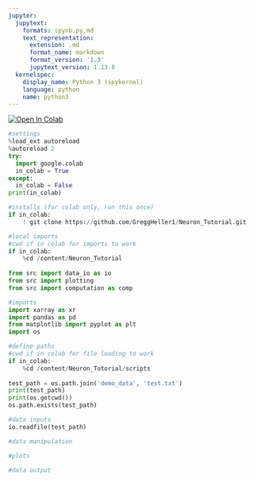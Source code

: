 ```yaml
---
jupyter:
  jupytext:
    formats: ipynb,py,md
    text_representation:
      extension: .md
      format_name: markdown
      format_version: '1.3'
      jupytext_version: 1.13.8
  kernelspec:
    display_name: Python 3 (ipykernel)
    language: python
    name: python3
---
```


<!-- #region id="view-in-github" colab_type="text" -->
<a href="https://colab.research.google.com/github/GreggHeller1/Neuron_Tutorial/blob/main/scripts/notebook.ipynb" target="_parent"><img src="https://colab.research.google.com/assets/colab-badge.svg" alt="Open In Colab"/></a>
<!-- #endregion -->

```python id="71ee021b"
#settings
%load_ext autoreload
%autoreload 2
try:
  import google.colab
  in_colab = True
except:
  in_colab = False
print(in_colab)
```

```python colab={"base_uri": "https://localhost:8080/"} id="4e02e926" outputId="84475a29-508b-4d96-adf5-e85665e994d2"
#installs (for colab only, run this once)
if in_colab:
    ! git clone https://github.com/GreggHeller1/Neuron_Tutorial.git

```

```python id="5e9731ca"
#local imports
#cwd if in colab for imports to work
if in_colab:
    %cd /content/Neuron_Tutorial
    
from src import data_io as io
from src import plotting
from src import computation as comp

```

```python id="db51ef2e"
#imports
import xarray as xr
import pandas as pd
from matplotlib import pyplot as plt
import os
```

```python colab={"base_uri": "https://localhost:8080/"} id="a06b6e4a" outputId="989c69e2-c8c4-43e0-9ba6-7a36f66be4c3"
#define paths
#cwd if in colab for file loading to work
if in_colab:
    %cd /content/Neuron_Tutorial/scripts
    
test_path = os.path.join('demo_data', 'test.txt')
print(test_path)
print(os.getcwd())
os.path.exists(test_path)
```

```python colab={"base_uri": "https://localhost:8080/"} id="b3586a50" outputId="56f159c6-3dbc-4b37-d217-083fb5d2e792"
#data inputs
io.readfile(test_path)


```

```python id="82a5927b"
#data manipulation

```

```python id="f700a7f6"
#plots

```

```python id="8dd23ba7"
#data output

```
